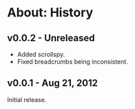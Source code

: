 About: History
==============

## v0.0.2 - Unreleased

 * Added scrollspy.
 * Fixed breadcrumbs being inconsistent.

## v0.0.1 - Aug 21, 2012

Initial release.
